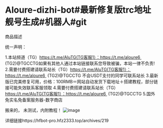 # Aloure-dizhi-bot#最新修复版trc地址舰号生成#机器人#git
商品描述

统一声明：

1.本站频道（TG）https://t.me/AluTG(TG客服1）：https://t.me/aloure6  (TG2)@TGCCTG如果有其他人通过本站链接联系您导致被骗，本站一律不负责!
2.需要付费搭建请联系站长（TG）https://t.me/AluTG(TG客服1）：https://t.me/aloure6  (TG2)@TGCCTG 不会USDT支付的同学可联系站长
3.最新版已完美修复可用，价格：100RMB＝网站自动发货下载地址＋搭建教程，部分链接可能失效联系客服领取
4.需要付费搭建请联系站长（TG）https://t.me/AluTG(TG客服1）：https://t.me/aloure6  (TG2)@TGCCTG
5.国外免实名免备案服务器-数字商店

搬来的， 未测试，内附教程！
![image](https://github.com/Aloure2333/Aloure-dizhi-bot/assets/171737555/75915ce5-276b-489e-b432-f5888514e30c)

详细链接https://hfbot-pro.hfz2333.top/archives/219
